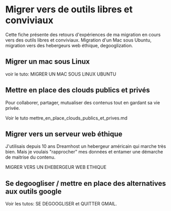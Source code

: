 <!--

---
title: Migrer vers de outils libres et conviviaux 
description: Cette fiche présente un retour d'expérience de ma migration en cours vers des outils libres et conviviaux. Migration d'un Mac sous Ubuntu, migration vers des hebergeurs web éthique, degooglization.
image_url: 
---

-->


# Migrer vers de outils libres et conviviaux 

Cette fiche présente des retours d'expériences de ma migration en cours vers des outils libres et conviviaux. Migration d'un Mac sous Ubuntu, migration vers des hebergeurs web éthique, degooglization.


## Migrer un mac sous Linux

voir le tuto: MIGRER UN MAC SOUS LINUX UBUNTU


## Mettre en place des clouds publics et privés

Pour collaborer, partager, mutualiser des contenus tout en gardant sa vie privée.

Voir le tuto mettre_en_place_clouds_publics_et_prives.md

## Migrer vers un serveur web éthique

J'utilisais depuis 10 ans Dreamhost un hebergeur américain qui marche très bien. Mais je voulais "rapprocher" mes données et entamer une démarche de maitrise du contenu.

MIGRER VERS UN EHEBERGEUR WEB ETHIQUE

## Se degoogliser / mettre en place des alternatives aux outils google

Voir les tutos: SE DEGOOGLISER et QUITTER GMAIL.

